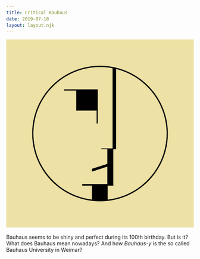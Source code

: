 ```yaml
---
title: Critical Bauhaus
date: 2019-07-18
layout: layout.njk
---
```

![Critical Bauhaus](/img/criticalbauhaus.jpg)

Bauhaus seems to be shiny and perfect during its 100th birthday. But is it? What does Bauhaus mean nowadays? And how _Bauhaus-y_ is the so called Bauhaus University in Weimar?
